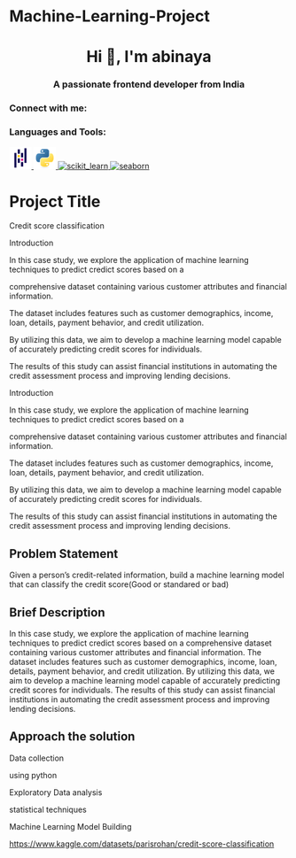 # Machine-Learning-Project

<h1 align="center">Hi 👋, I'm abinaya</h1>
<h3 align="center">A passionate frontend developer from India</h3>

<h3 align="left">Connect with me:</h3>
<p align="left">
</p>

<h3 align="left">Languages and Tools:</h3>
<p align="left"> <a href="https://pandas.pydata.org/" target="_blank" rel="noreferrer"> <img src="https://raw.githubusercontent.com/devicons/devicon/2ae2a900d2f041da66e950e4d48052658d850630/icons/pandas/pandas-original.svg" alt="pandas" width="40" height="40"/> </a> <a href="https://www.python.org" target="_blank" rel="noreferrer"> <img src="https://raw.githubusercontent.com/devicons/devicon/master/icons/python/python-original.svg" alt="python" width="40" height="40"/> </a> <a href="https://scikit-learn.org/" target="_blank" rel="noreferrer"> <img src="https://upload.wikimedia.org/wikipedia/commons/0/05/Scikit_learn_logo_small.svg" alt="scikit_learn" width="40" height="40"/> </a> <a href="https://seaborn.pydata.org/" target="_blank" rel="noreferrer"> <img src="https://seaborn.pydata.org/_images/logo-mark-lightbg.svg" alt="seaborn" width="40" height="40"/> </a> </p>




# Project Title

Credit score classification




 Introduction

In this case study, we explore the application of machine learning techniques to predict credict scores based on a

comprehensive dataset containing various customer attributes and financial information.

The dataset includes features such as customer demographics, income, loan, details, payment behavior, and credit utilization.

By utilizing this data, we aim to develop a machine learning model capable of accurately predicting credit scores for individuals.

The results of this study can assist financial institutions in automating the credit assessment process and improving lending decisions.

 Introduction

In this case study, we explore the application of machine learning techniques to predict credict scores based on a

comprehensive dataset containing various customer attributes and financial information.

The dataset includes features such as customer demographics, income, loan, details, payment behavior, and credit utilization.

By utilizing this data, we aim to develop a machine learning model capable of accurately predicting credit scores for individuals.

The results of this study can assist financial institutions in automating the credit assessment process and improving lending decisions.



## Problem Statement

Given a person’s credit-related information, build a machine learning model that can classify the credit score(Good or standared or bad)


## 	Brief Description
In this case study, we explore the application of machine learning techniques to predict credict scores based on a comprehensive dataset containing various customer attributes and financial information.  The dataset includes features such as customer demographics, income, loan, details, payment behavior, and credit utilization.  By utilizing this data, we aim to develop a machine learning model capable of accurately predicting credit scores for individuals.  The results of this study can assist financial institutions in automating the credit assessment process and improving lending decisions.



## Approach the solution

Data collection


using python


Exploratory Data analysis


statistical techniques


Machine Learning Model Building



https://www.kaggle.com/datasets/parisrohan/credit-score-classification
